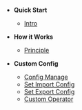 + **Quick Start**
    + [Intro](/Intro.md)

+ **How it Works**
    + [Principle](/Principle.md)

+ **Custom Config**
    + [Config Manage](/ConfigManage.md)
    + [Set Import Config](/ImportConfig.md)
    + [Set Export Config](/ExportConfig.md)
    + [Custom Operator](/CustomOperator.md)
    

 